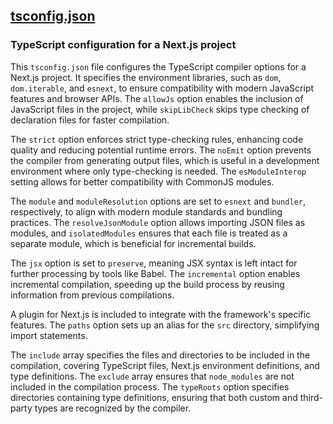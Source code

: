 ## [tsconfig.json](tsconfig.json)

### TypeScript configuration for a Next.js project

This `tsconfig.json` file configures the TypeScript compiler options for a Next.js project. It specifies the environment libraries, such as `dom`, `dom.iterable`, and `esnext`, to ensure compatibility with modern JavaScript features and browser APIs. The `allowJs` option enables the inclusion of JavaScript files in the project, while `skipLibCheck` skips type checking of declaration files for faster compilation.

The `strict` option enforces strict type-checking rules, enhancing code quality and reducing potential runtime errors. The `noEmit` option prevents the compiler from generating output files, which is useful in a development environment where only type-checking is needed. The `esModuleInterop` setting allows for better compatibility with CommonJS modules.

The `module` and `moduleResolution` options are set to `esnext` and `bundler`, respectively, to align with modern module standards and bundling practices. The `resolveJsonModule` option allows importing JSON files as modules, and `isolatedModules` ensures that each file is treated as a separate module, which is beneficial for incremental builds.

The `jsx` option is set to `preserve`, meaning JSX syntax is left intact for further processing by tools like Babel. The `incremental` option enables incremental compilation, speeding up the build process by reusing information from previous compilations.

A plugin for Next.js is included to integrate with the framework's specific features. The `paths` option sets up an alias for the `src` directory, simplifying import statements.

The `include` array specifies the files and directories to be included in the compilation, covering TypeScript files, Next.js environment definitions, and type definitions. The `exclude` array ensures that `node_modules` are not included in the compilation process. The `typeRoots` option specifies directories containing type definitions, ensuring that both custom and third-party types are recognized by the compiler.

